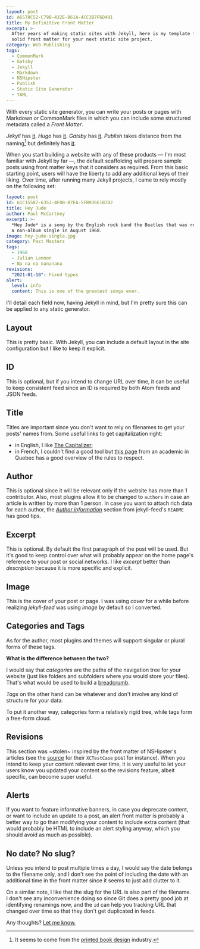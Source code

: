 ```yaml
---
layout: post
id: A6578C52-C79B-432E-B61A-4CC3B7F6D491
title: My Definitive Front Matter
excerpt: >-
  After years of making static sites with Jekyll, here is my template for a
  solid front matter for your next static site project.
category: Web Publishing
tags:
  - CommonMark
  - Gatsby
  - Jekyll
  - Markdown
  - NSHipster
  - Publish
  - Static Site Generator
  - YAML
---
```


With every static site generator, you can write your posts or pages with
Markdown or CommonMark files in which you can include some structured metadata
called a _Front Matter_.

_Jekyll_ has [it][1]. _Hugo_ has [it][2]. _Gatsby_ has [it][3]. _Publish_ takes
distance from the naming[^1] but definitely has [it][4].

When you start building a website with any of these products — I'm most familiar
with Jekyll by far —, the default scaffolding will prepare sample posts using
front matter keys that it considers as required. From this basic starting point,
users will have the liberty to add any additional keys of their liking. Over
time, after running many Jekyll projects, I came to rely mostly on the following
set:

```yaml
layout: post
id: 61C15587-6353-4F0B-B7EA-5FB936E1B7B2
title: Hey Jude
author: Paul McCartney
excerpt: >-
  *Hey Jude* is a song by the English rock band the Beatles that was released as
  a non-album single in August 1968.
image: hey-jude-single.jpg
category: Past Masters
tags:
  - 1968
  - Julian Lennon
  - Na na na nananana
revisions:
  "2021-01-18": Fixed typos
alert:
  level: info
  content: This is one of the greatest songs ever.
```

I'll detail each field now, having Jekyll in mind, but I'm pretty sure this can
be applied to any static generator.

## Layout

This is pretty basic. With Jekyll, you can include a default layout in the site
configuration but I like to keep it explicit.

## ID

This is optional, but if you intend to change URL over time, it can be useful to
keep consistent feed since an ID is required by both Atom feeds and JSON feeds.

## Title

Titles are important since you don't want to rely on filenames to get your
posts' names from. Some useful links to get capitalization right:

- in English, I like [The Capitalizer][6];
- in French, I couldn't find a good tool but [this page][7] from an academic in
  Quebec has a good overview of the rules to respect.

## Author

This is optional since it will be relevant only if the website has more than 1
contributor. Also, most plugins allow it to be changed to `authors` in case an
article is written by more than 1 person. In case you want to attach rich data
for each author, the [_Author information_][8] section from jekyll-feed's
`README` has good tips.

## Excerpt

This is optional. By default the first paragraph of the post will be used. But
it's good to keep control over what will probably appear on the home page's
reference to your post or social networks. I like _excerpt_ better than
_description_ because it is more specific and explicit.

## Image

This is the cover of your post or page. I was using _cover_ for a while before
realizing _jekyll-feed_ was using _image_ by default so I converted.

## Categories and Tags

As for the author, most plugins and themes will support singular or plural forms
of these tags.

**What is the difference between the two?**

I would say that _categories_ are the paths of the navigation tree for your
website (just like folders and subfolders where you would store your files).
That's what would be used to build a [breadcrumb][9].

_Tags_ on the other hand can be whatever and don't involve any kind of structure
for your data.

To put it another way, categories form a relatively rigid tree, while tags form
a free-form cloud.

## Revisions

This section was ~stolen~ inspired by the front matter of NSHipster's articles
(see the [source][10] for their `XCTestCase` post for instance). When you intend
to keep your content relevant over time, it is very useful to let your users
know you updated your content so the revisions feature, albeit specific, can
become super useful.

## Alerts

If you want to feature informative banners, in case you deprecate content, or
want to include an update to a post, an alert front matter is probably a better
way to go than modifying your content to include extra content (that would
probably be HTML to include an alert styling anyway, which you should avoid as
much as possible).

## No date? No slug?

Unless you intend to post multiple times a day, I would say the date belongs to
the filename only, and I don't see the point of including the date with an
additional time in the front matter since it seems to just add clutter to it.

On a similar note, I like that the slug for the URL is also part of the
filename. I don't see any inconvenience doing so since Git does a pretty good
job at identifying renamings now, and the `id` can help you tracking URL that
changed over time so that they don't get duplicated in feeds.

Any thoughts? [Let me know.][11]

[1]: https://jekyllrb.com/docs/front-matter/
[2]: https://gohugo.io/content-management/front-matter/
[3]:
  https://www.gatsbyjs.com/docs/how-to/routing/adding-markdown-pages/#frontmatter-for-metadata-in-markdown-files
[4]:
  https://github.com/JohnSundell/Publish/blob/master/Documentation/HowTo/custom-markdown-metadata-values.md
[5]: https://en.wikipedia.org/wiki/Book_design#Front_matter
[6]: https://thecapitalizer.com/
[7]: https://www.axl.cefan.ulaval.ca/monde/regles-2TITRES.htm
[8]: https://github.com/jekyll/jekyll-feed#author-information
[9]: https://bulma.io/documentation/components/breadcrumb/
[10]: https://github.com/NSHipster/articles/blob/master/2014-07-21-xctestcase.md
[11]: https://github.com/dirtyhenry/tech-articles/issues

[^1]: It seems to come from the [printed book design][5] industry.
